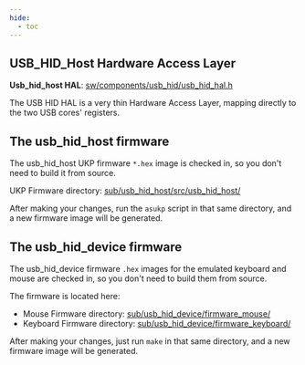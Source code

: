 ```yaml
---
hide:
  - toc
---
```


## USB_HID_Host Hardware Access Layer

**Usb_hid_host HAL**: [sw/components/usb_hid/usb_hid_hal.h](https://github.com/epsilon537/boxlambda/blob/master/sw/components/usb_hid/usb_hid_hal.h)

The USB HID HAL is a very thin Hardware Access Layer, mapping directly to the two USB cores' registers.

## The usb_hid_host firmware

The usb_hid_host UKP firmware `*.hex` image is checked in, so you don't need to build it from source.

UKP Firmware directory: [sub/usb_hid_host/src/usb_hid_host/](https://github.com/epsilon537/usb_hid_host/tree/boxlambda/src/usb_hid_host)

After making your changes, run the `asukp` script in that same directory, and a new firmware image will be generated.

## The usb_hid_device firmware

The usb_hid_device firmware `.hex` images for the emulated keyboard and mouse are checked in, so you don't need to build them from source.

The firmware is located here:

- Mouse Firmware directory: [sub/usb_hid_device/firmware_mouse/](https://github.com/epsilon537/usb_hid_device/tree/boxlambda/firmware_mouse)
- Keyboard Firmware directory: [sub/usb_hid_device/firmware_keyboard/](https://github.com/epsilon537/usb_hid_device/tree/boxlambda/firmware_keyboard)

After making your changes, just run `make` in that same directory, and a new firmware image will be generated.


